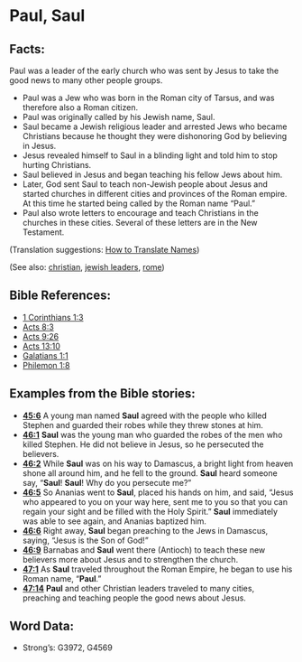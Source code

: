# Paul, Saul

## Facts:

Paul was a leader of the early church who was sent by Jesus to take the good news to many other people groups.

* Paul was a Jew who was born in the Roman city of Tarsus, and was therefore also a Roman citizen.
* Paul was originally called by his Jewish name, Saul.
* Saul became a Jewish religious leader and arrested Jews who became Christians because he thought they were dishonoring God by believing in Jesus.
* Jesus revealed himself to Saul in a blinding light and told him to stop hurting Christians.
* Saul believed in Jesus and began teaching his fellow Jews about him.
* Later, God sent Saul to teach non-Jewish people about Jesus and started churches in different cities and provinces of the Roman empire. At this time he started being called by the Roman name “Paul.”
* Paul also wrote letters to encourage and teach Christians in the churches in these cities. Several of these letters are in the New Testament.

(Translation suggestions: [How to Translate Names](../../translate/translate-names))

(See also: [christian](../kt/christian.md), [jewish leaders](../other/jewishleaders.md), [rome](../names/rome.md))

## Bible References:

* [1 Corinthians 1:3](rc://en/tn/help/1co/01/03)
* [Acts 8:3](rc://en/tn/help/act/08/03)
* [Acts 9:26](rc://en/tn/help/act/09/26)
* [Acts 13:10](rc://en/tn/help/act/13/10)
* [Galatians 1:1](rc://en/tn/help/gal/01/01)
* [Philemon 1:8](rc://en/tn/help/phm/01/08)

## Examples from the Bible stories:

* __[45:6](rc://en/tn/help/obs/45/06)__ A young man named __Saul__ agreed with the people who killed Stephen and guarded their robes while they threw stones at him.
* __[46:1](rc://en/tn/help/obs/46/01)__ __Saul__ was the young man who guarded the robes of the men who killed Stephen. He did not believe in Jesus, so he persecuted the believers.
* __[46:2](rc://en/tn/help/obs/46/02)__ While __Saul__ was on his way to Damascus, a bright light from heaven shone all around him, and he fell to the ground. __Saul__ heard someone say, “__Saul__! __Saul__! Why do you persecute me?”
* __[46:5](rc://en/tn/help/obs/46/05)__ So Ananias went to __Saul__, placed his hands on him, and said, “Jesus who appeared to you on your way here, sent me to you so that you can regain your sight and be filled with the Holy Spirit.” __Saul__ immediately was able to see again, and Ananias baptized him.
* __[46:6](rc://en/tn/help/obs/46/06)__ Right away, __Saul__ began preaching to the Jews in Damascus, saying, “Jesus is the Son of God!”
* __[46:9](rc://en/tn/help/obs/46/09)__ Barnabas and __Saul__ went there (Antioch) to teach these new believers more about Jesus and to strengthen the church.
* __[47:1](rc://en/tn/help/obs/47/01)__ As __Saul__ traveled throughout the Roman Empire, he began to use his Roman name, “__Paul__.”
* __[47:14](rc://en/tn/help/obs/47/14)__ __Paul__ and other Christian leaders traveled to many cities, preaching and teaching people the good news about Jesus.

## Word Data:

* Strong’s: G3972, G4569
